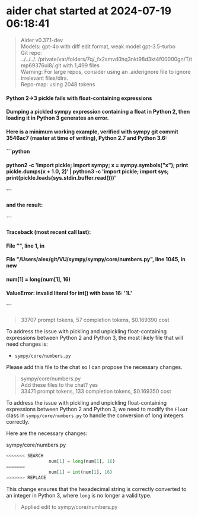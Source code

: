 
# aider chat started at 2024-07-19 06:18:41

> Aider v0.37.1-dev  
> Models: gpt-4o with diff edit format, weak model gpt-3.5-turbo  
> Git repo: ../../../../private/var/folders/7q/_fx2smvd0hq3nkt98d3kt4f00000gn/T/tmp69376ui8/.git with 1,499 files  
> Warning: For large repos, consider using an .aiderignore file to ignore irrelevant files/dirs.  
> Repo-map: using 2048 tokens  

#### Python 2->3 pickle fails with float-containing expressions  
#### Dumping a pickled sympy expression containing a float in Python 2, then loading it in Python 3 generates an error.  
####   
#### Here is a minimum working example, verified with sympy git commit 3546ac7 (master at time of writing), Python 2.7 and Python 3.6:  
####   
#### ```python  
#### python2 -c 'import pickle; import sympy; x = sympy.symbols("x"); print pickle.dumps(x + 1.0, 2)' | python3 -c 'import pickle; import sys; print(pickle.loads(sys.stdin.buffer.read()))'  
#### ```  
####   
#### and the result:  
####   
#### ```  
#### Traceback (most recent call last):  
####   File "<string>", line 1, in <module>  
####   File "/Users/alex/git/VU/sympy/sympy/core/numbers.py", line 1045, in __new__  
####     num[1] = long(num[1], 16)  
#### ValueError: invalid literal for int() with base 16: '1L'  
#### ```  
> 33707 prompt tokens, 57 completion tokens, $0.169390 cost  

To address the issue with pickling and unpickling float-containing expressions between Python 2 and Python 3, the most likely file that will need changes is:

- `sympy/core/numbers.py`

Please add this file to the chat so I can propose the necessary changes.

> sympy/core/numbers.py  
> Add these files to the chat? yes  
> 33471 prompt tokens, 133 completion tokens, $0.169350 cost  

To address the issue with pickling and unpickling float-containing expressions between Python 2 and Python 3, we need to modify the `Float` class in `sympy/core/numbers.py` to handle the conversion of long integers correctly.

Here are the necessary changes:

sympy/core/numbers.py
```python
<<<<<<< SEARCH
                num[1] = long(num[1], 16)
=======
                num[1] = int(num[1], 16)
>>>>>>> REPLACE
```

This change ensures that the hexadecimal string is correctly converted to an integer in Python 3, where `long` is no longer a valid type.

> Applied edit to sympy/core/numbers.py  
